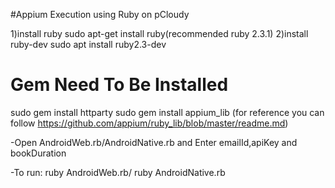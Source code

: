 #Appium Execution using Ruby on pCloudy

1)install ruby 
     sudo apt-get install ruby(recommended ruby 2.3.1)
2)install ruby-dev 
     sudo apt install ruby2.3-dev

Gem Need To Be Installed
========================
sudo gem install httparty
sudo gem install appium_lib (for reference you can follow <https://github.com/appium/ruby_lib/blob/master/readme.md>)

-Open AndroidWeb.rb/AndroidNative.rb and Enter emailId,apiKey and bookDuration

-To run:
    ruby AndroidWeb.rb/ ruby AndroidNative.rb
